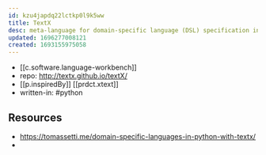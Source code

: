 ```yaml
---
id: kzu4japdq22lctkp0l9k5ww
title: TextX
desc: meta-language for domain-specific language (DSL) specification in Python
updated: 1696277008121
created: 1693155975058
---
```


- [[c.software.language-workbench]]
- repo: http://textx.github.io/textX/
- [[p.inspiredBy]] [[prdct.xtext]]
- written-in: #python

## Resources

- https://tomassetti.me/domain-specific-languages-in-python-with-textx/
- 
